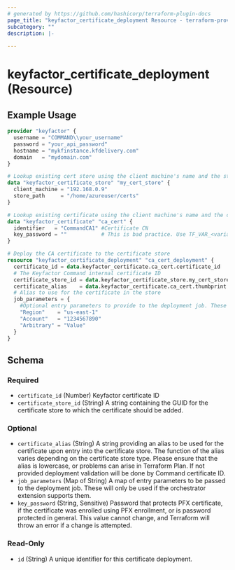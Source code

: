 ```yaml
---
# generated by https://github.com/hashicorp/terraform-plugin-docs
page_title: "keyfactor_certificate_deployment Resource - terraform-provider-keyfactor"
subcategory: ""
description: |-
  
---
```


# keyfactor_certificate_deployment (Resource)



## Example Usage

```terraform
provider "keyfactor" {
  username = "COMMAND\\your_username"
  password = "your_api_password"
  hostname = "mykfinstance.kfdelivery.com"
  domain   = "mydomain.com"
}

# Lookup existing cert store using the client machine's name and the store path
data "keyfactor_certificate_store" "my_cert_store" {
  client_machine = "192.168.0.9"
  store_path     = "/home/azureuser/certs"
}

# Lookup existing certificate using the client machine's name and the certificate path
data "keyfactor_certificate" "ca_cert" {
  identifier   = "CommandCA1" #Certificate CN
  key_password = ""           # This is bad practice. Use TF_VAR_<variable_name> instead.
}

# Deploy the CA certificate to the certificate store
resource "keyfactor_certificate_deployment" "ca_cert_deployment" {
  certificate_id = data.keyfactor_certificate.ca_cert.certificate_id
  # The Keyfactor Command internal certificate ID
  certificate_store_id = data.keyfactor_certificate_store.my_cert_store.id # The Keyfactor Command certificate store ID
  certificate_alias    = data.keyfactor_certificate.ca_cert.thumbprint
  # Alias to use for the certificate in the store
  job_parameters = {
    #Optional entry parameters to provide to the deployment job. These will only be used if the orchestrator extension supports them.
    "Region"    = "us-east-1"
    "Account"   = "1234567890"
    "Arbitrary" = "Value"
  }
}
```

<!-- schema generated by tfplugindocs -->
## Schema

### Required

- `certificate_id` (Number) Keyfactor certificate ID
- `certificate_store_id` (String) A string containing the GUID for the certificate store to which the certificate should be added.

### Optional

- `certificate_alias` (String) A string providing an alias to be used for the certificate upon entry into the certificate store. The function of the alias varies depending on the certificate store type. Please ensure that the alias is lowercase, or problems can arise in Terraform Plan. If not provided deployment validation will be done by Command certificate ID.
- `job_parameters` (Map of String) A map of entry parameters to be passed to the deployment job. These will only be used if the orchestrator extension supports them.
- `key_password` (String, Sensitive) Password that protects PFX certificate, if the certificate was enrolled using PFX enrollment, or is password protected in general. This value cannot change, and Terraform will throw an error if a change is attempted.

### Read-Only

- `id` (String) A unique identifier for this certificate deployment.


